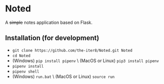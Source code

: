 # Noted
A ~~simple~~ notes application based on Flask. 

## Installation (for development)
* `git clone https://github.com/the-iter8/Noted.git Noted`
* `cd Noted`
* (Windows) `pip install pipenv` \\
 (MacOS or Linux) `pip3 install pipenv`
* `pipenv install`
* `pipenv shell`
* (Windows) `run.bat` \\ (MacOS or Linux) `source run`
